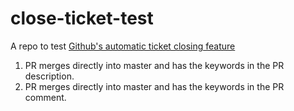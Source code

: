 # close-ticket-test

A repo to test [Github's automatic ticket closing feature](https://help.github.com/en/articles/closing-issues-using-keywords)

1. PR merges directly into master and has the keywords in the PR description.
2. PR merges directly into master and has the keywords in the PR comment.
